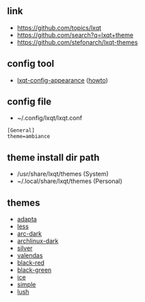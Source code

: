 

## link

* https://github.com/topics/lxqt
* https://github.com/search?q=lxqt+theme
* https://github.com/stefonarch/lxqt-themes


## config tool

* [lxqt-config-appearance](http://manpages.ubuntu.com/manpages/bionic/en/man1/lxqt-config-appearance.1.html) ([howto](https://github.com/lxqt/lxqt-config#lxqt-appearance-configuration))


## config file

* ~/.config/lxqt/lxqt.conf

```
[General]
theme=ambiance
```


## theme install dir path

* /usr/share/lxqt/themes  (System)
* ~/.local/share/lxqt/themes  (Personal)


## themes

* [adapta](adapta)
* [less](less)
* [arc-dark](arc-dark)
* [archlinux-dark](archlinux-dark)
* [silver](silver)
* [valendas](valendas)
* [black-red](black-red)
* [black-green](black-green)
* [ice](ice)
* [simple](simple)
* [lush](lush)
